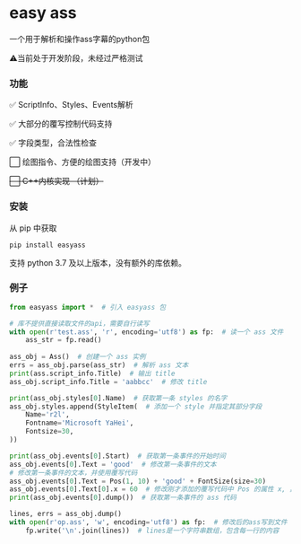 # easy ass

一个用于解析和操作ass字幕的python包

⚠️当前处于开发阶段，未经过严格测试

### 功能
✅ ScriptInfo、Styles、Events解析

✅ 大部分的覆写控制代码支持

✅ 字段类型，合法性检查

⬜ 绘图指令、方便的绘图支持（开发中）

~~⬜ C++内核实现 （计划）~~

### 安装
从 pip 中获取

``` shell
pip install easyass
```

支持 python 3.7 及以上版本，没有额外的库依赖。

### 例子

```python
from easyass import *  # 引入 easyass 包

# 库不提供直接读取文件的api，需要自行读写
with open(r'test.ass', 'r', encoding='utf8') as fp:  # 读一个 ass 文件
    ass_str = fp.read()
    
ass_obj = Ass()  # 创建一个 ass 实例
errs = ass_obj.parse(ass_str)  # 解析 ass 文本
print(ass.script_info.Title)  # 输出 title
ass_obj.script_info.Title = 'aabbcc'  # 修改 title

print(ass_obj.styles[0].Name)  # 获取第一条 styles 的名字
ass_obj.styles.append(StyleItem(  # 添加一个 style 并指定其部分字段
    Name='r2l',
    Fontname='Microsoft YaHei',
    Fontsize=30,
))

print(ass_obj.events[0].Start)  # 获取第一条事件的开始时间
ass_obj.events[0].Text = 'good'  # 修改第一条事件的文本
# 修改第一条事件的文本，并使用覆写代码
ass_obj.events[0].Text = Pos(1, 10) + 'good' + FontSize(size=30) 
ass_obj.events[0].Text[0].x = 60  # 修改刚才添加的覆写代码中 Pos 的属性 x, 具体属性见 docstring
print(ass_obj.events[0].dump())  # 获取第一条事件的 ass 代码

lines, errs = ass_obj.dump()
with open(r'op.ass', 'w', encoding='utf8') as fp:  # 修改后的ass写到文件
    fp.write('\n'.join(lines))  # lines是一个字符串数组，包含每一行的内容
```

